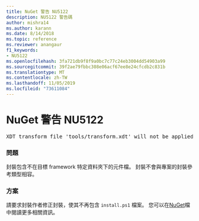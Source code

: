 ```yaml
---
title: NuGet 警告 NU5122
description: NU5122 警告碼
author: mishra14
ms.author: karann
ms.date: 8/14/2018
ms.topic: reference
ms.reviewer: anangaur
f1_keywords:
- NU5122
ms.openlocfilehash: 3fa721db9f8f9a0bc7c77c24eb3004dd54903a99
ms.sourcegitcommit: 39f2ae79fbbc308e06acf67ee8e24cfcdb2c831b
ms.translationtype: MT
ms.contentlocale: zh-TW
ms.lasthandoff: 11/05/2019
ms.locfileid: "73611084"
---
```

# <a name="nuget-warning-nu5122"></a>NuGet 警告 NU5122
<pre>XDT transform file 'tools/transform.xdt' will not be applied when the package is installed after the migration.</pre>

### <a name="issue"></a>問題

封裝包含不在目標 framework 特定資料夾下的元件檔。 封裝不會與專案的封裝參考類型相容。


### <a name="solution"></a>方案

請要求封裝作者修正封裝，使其不再包含 `install.ps1` 檔案。 您可以在[NuGet](https://docs.microsoft.com/nuget/consume-packages/migrate-packages-config-to-package-reference)檔中閱讀更多相關資訊。

